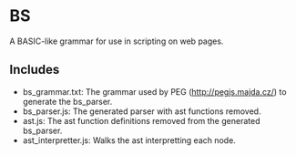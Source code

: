 # BS

A BASIC-like grammar for use in scripting on web pages.

## Includes

- bs_grammar.txt: The grammar used by PEG (http://pegjs.majda.cz/) to generate the bs_parser. 
- bs_parser.js: The generated parser with ast functions removed.
- ast.js: The ast function definitions removed from the generated bs_parser.
- ast_interpretter.js: Walks the ast interpretting each node.
             